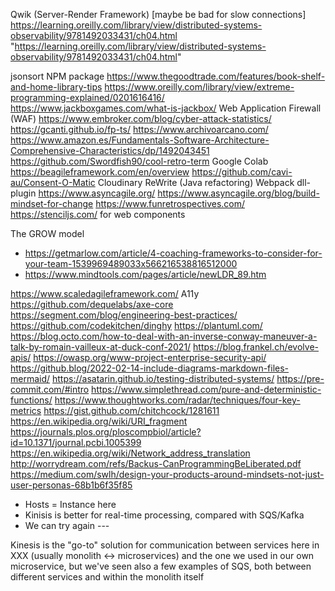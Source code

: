 Qwik (Server-Render Framework) [maybe be bad for slow connections]
https://learning.oreilly.com/library/view/distributed-systems-observability/9781492033431/ch04.html "https://learning.oreilly.com/library/view/distributed-systems-observability/9781492033431/ch04.html"

jsonsort NPM package
https://www.thegoodtrade.com/features/book-shelf-and-home-library-tips
https://www.oreilly.com/library/view/extreme-programming-explained/0201616416/
https://www.jackboxgames.com/what-is-jackbox/
Web Application Firewall (WAF)
https://www.embroker.com/blog/cyber-attack-statistics/
https://gcanti.github.io/fp-ts/
https://www.archivoarcano.com/
https://www.amazon.es/Fundamentals-Software-Architecture-Comprehensive-Characteristics/dp/1492043451
https://github.com/Swordfish90/cool-retro-term
Google Colab
https://beagileframework.com/en/overview
https://github.com/cavi-au/Consent-O-Matic
Cloudinary
ReWrite (Java refactoring)
Webpack dll-plugin
https://www.asyncagile.org/
https://www.asyncagile.org/blog/build-mindset-for-change
https://www.funretrospectives.com/
https://stenciljs.com/ for web components

The GROW model
- https://getmarlow.com/article/4-coaching-frameworks-to-consider-for-your-team-1539969489033x566216538816512000
- https://www.mindtools.com/pages/article/newLDR_89.htm

https://www.scaledagileframework.com/
A11y https://github.com/dequelabs/axe-core
https://segment.com/blog/engineering-best-practices/
https://github.com/codekitchen/dinghy
https://plantuml.com/
https://blog.octo.com/how-to-deal-with-an-inverse-conway-maneuver-a-talk-by-romain-vailleux-at-duck-conf-2021/
https://blog.frankel.ch/evolve-apis/
https://owasp.org/www-project-enterprise-security-api/
https://github.blog/2022-02-14-include-diagrams-markdown-files-mermaid/
https://asatarin.github.io/testing-distributed-systems/
https://pre-commit.com/#intro
https://www.simplethread.com/pure-and-deterministic-functions/
https://www.thoughtworks.com/radar/techniques/four-key-metrics
https://gist.github.com/chitchcock/1281611
https://en.wikipedia.org/wiki/URI_fragment
https://journals.plos.org/ploscompbiol/article?id=10.1371/journal.pcbi.1005399
https://en.wikipedia.org/wiki/Network_address_translation
http://worrydream.com/refs/Backus-CanProgrammingBeLiberated.pdf
https://medium.com/swlh/design-your-products-around-mindsets-not-just-user-personas-68b1b6f35f85

- Hosts = Instance here
- Kinisis is better for real-time processing, compared with SQS/Kafka
- We can try again ---


Kinesis is the "go-to" solution for communication between services here in XXX (usually monolith <-> microservices) and the one we used in our own microservice, but we've seen also a few examples of SQS, both between different services and within the monolith itself